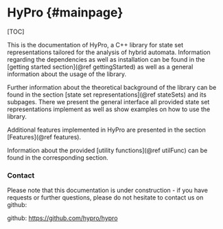 HyPro {#mainpage}
==========

[TOC]

This is the documentation of HyPro, a C++ library for state set representations tailored for the analysis of hybrid
automata. Information regarding the dependencies as well as installation can be found in
the [getting started section](@ref gettingStarted) as well as a general information about the usage of the library.

Further information about the theoretical background of the library can be found in the
section [state set representations](@ref stateSets) and its subpages. There we present the general interface all
provided state set representations implement as well as show examples on how to use the library.

Additional features implemented in HyPro are presented in the section [Features](@ref features).

Information about the provided [utility functions](@ref utilFunc) can be found in the corresponding section.

### Contact

Please note that this documentation is under construction - if you have requests or further questions, please do not
hesitate to contact us on github:

github: https://github.com/hypro/hypro
